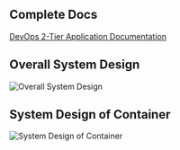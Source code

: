 ## Complete Docs

[DevOps 2-Tier Application Documentation](https://pushy-guppy-b89.notion.site/DevOps-2-Tier-Application-213195c5bfdb80a2bc21c0dbe0c034bd?pvs=74)

## Overall System Design

![Overall System Design](https://your-image-host.com/overall-system-design.png)

## System Design of Container

![System Design of Container](https://your-image-host.com/system-design-container.png)
